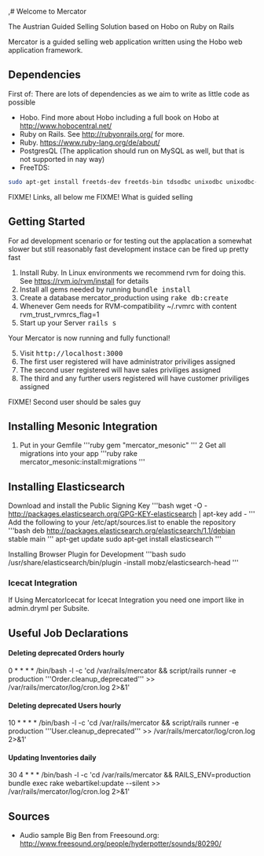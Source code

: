 ,# Welcome to Mercator

The Austrian Guided Selling Solution based on Hobo on Ruby on Rails

Mercator is a guided selling web application written using the Hobo web application framework.

## Dependencies

First of: There are lots of dependencies as we aim to write as little code as possible

* Hobo. Find more about Hobo including a full book on Hobo at http://www.hobocentral.net/
* Ruby on Rails. See http://rubyonrails.org/ for more.
* Ruby. https://www.ruby-lang.org/de/about/
* PostgresQL (The application should run on MySQL as well, but that is not supported in nay way)
* FreeTDS:
```bash
sudo apt-get install freetds-dev freetds-bin tdsodbc unixodbc unixodbc-dev
```

FIXME! Links, all below me
FIXME! What is guided selling

## Getting Started

For ad development scenario or for testing out the applacation a somewhat slower but still
reasonably fast development instace can be fired up pretty fast

1. Install Ruby. In Linux environments we recommend rvm for doing this. See https://rvm.io/rvm/install for details
2. Install all gems needed by running <tt>bundle install</tt>
3. Create a database mercator_production using <tt>rake db:create</tt>
4.  Whenever Gem needs for RVM-compatibility ~/.rvmrc with content rvm_trust_rvmrcs_flag=1
5. Start up your Server <tt>rails s</tt>

Your Mercator is now running and fully functional!

5. Visit <tt>http://localhost:3000</tt>
6. The first user registered will have administrator priviliges assigned
7. The second user registered will have sales priviliges assigned
8. The third and any further users registered will have customer priviliges assigned

FIXME! Second user should be sales guy

## Installing Mesonic Integration

1. Put in your Gemfile
'''ruby
gem "mercator_mesonic"
'''
2 Get all migrations into your app
'''ruby
rake mercator_mesonic:install:migrations
'''

## Installing Elasticsearch

Download and install the Public Signing Key
'''bash
wget -O - http://packages.elasticsearch.org/GPG-KEY-elasticsearch | apt-key add -
'''
Add the following to your /etc/apt/sources.list to enable the repository
'''bash
deb http://packages.elasticsearch.org/elasticsearch/1.1/debian stable main
'''
apt-get update
sudo apt-get install elasticsearch
'''

Installing Browser Plugin for Development
'''bash
sudo /usr/share/elasticsearch/bin/plugin -install mobz/elasticsearch-head
'''

### Icecat Integration

If Using MercatorIcecat for Icecat Integration you need one import like
  <include src="../../../vendor/engines/mercator_icecat/app/views/taglibs/admin/*"/>
in admin.dryml per Subsite.

## Useful Job Declarations

#### Deleting deprecated Orders hourly
0 * * * * /bin/bash -l -c 'cd /var/rails/mercator && script/rails runner -e production '\''Order.cleanup_deprecated'\'' >> /var/rails/mercator/log/cron.log 2>&1'
#### Deleting deprecated Users hourly
10 * * * * /bin/bash -l -c 'cd /var/rails/mercator && script/rails runner -e production '\''User.cleanup_deprecated'\'' >> /var/rails/mercator/log/cron.log 2>&1'
#### Updating Inventories daily
30 4 * * * /bin/bash -l -c 'cd /var/rails/mercator && RAILS_ENV=production bundle exec rake webartikel:update --silent >> /var/rails/mercator/log/cron.log 2>&1'

## Sources

* Audio sample Big Ben from Freesound.org: http://www.freesound.org/people/hyderpotter/sounds/80290/

